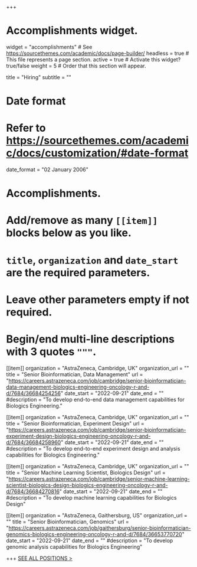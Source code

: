 +++
# Accomplishments widget.
widget = "accomplishments"  # See https://sourcethemes.com/academic/docs/page-builder/
headless = true  # This file represents a page section.
active = true  # Activate this widget? true/false
weight = 5  # Order that this section will appear.

title = "Hiring"
subtitle = ""

# Date format
#   Refer to https://sourcethemes.com/academic/docs/customization/#date-format
date_format = "02 January 2006"

# Accomplishments.
#   Add/remove as many `[[item]]` blocks below as you like.
#   `title`, `organization` and `date_start` are the required parameters.
#   Leave other parameters empty if not required.
#   Begin/end multi-line descriptions with 3 quotes `"""`.

[[item]]
  organization = "AstraZeneca, Cambridge, UK"
  organization_url = ""
  title = "Senior Bioinformatician, Data Management"
  url = "https://careers.astrazeneca.com/job/cambridge/senior-bioinformatician-data-management-biologics-engineering-oncology-r-and-d/7684/36684254256"
  date_start = "2022-09-21"
  date_end = ""
  #description = "To develop end-to-end data management capabilities for Biologics Engineering."
  
[[item]]
  organization = "AstraZeneca, Cambridge, UK"
  organization_url = ""
  title = "Senior Bioinformatician, Experiment Design"
  url = "https://careers.astrazeneca.com/job/cambridge/senior-bioinformatician-experiment-design-biologics-engineering-oncology-r-and-d/7684/36684258960"
  date_start = "2022-09-21"
  date_end = ""
  #description = "To develop end-to-end experiment design and analysis capabilities for Biologics Engineering."
  
[[item]]
  organization = "AstraZeneca, Cambridge, UK"
  organization_url = ""
  title = "Senior Machine Learning Scientist, Biologics Design"
  url = "https://careers.astrazeneca.com/job/cambridge/senior-machine-learning-scientist-biologics-design-biologics-engineering-oncology-r-and-d/7684/36684270816"
  date_start = "2022-09-21"
  date_end = ""
  #description = "To develop machine learning capabilities for Biologics Design"
  
[[item]]
  organization = "AstraZeneca, Gaithersburg, US"
  organization_url = ""
  title = "Senior Bioinformatician, Genomics"
  url = "https://careers.astrazeneca.com/job/gaithersburg/senior-bioinformatician-genomics-biologics-engineering-oncology-r-and-d/7684/36653770720"
  date_start = "2022-09-21"
  date_end = ""
  #description = "To develop genomic analysis capabilities for Biologics Engineering"


+++
<a href="/hiring/">SEE ALL POSITIONS ></a>